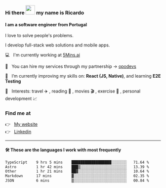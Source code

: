 ### Hi there <img src="https://raw.githubusercontent.com/iampavangandhi/iampavangandhi/master/gifs/Hi.gif" width="30"> my name is Ricardo
#### I am a software engineer from Portugal
I love to solve people's problems.

I develop full-stack web solutions and mobile apps.

💻  &nbsp; I'm currently working at <a href="https://5mins.ai/">5Mins.ai</a>

💼  &nbsp; You can hire my services through my partnership -> <a href="https://github.com/opodevs">opodevs</a>

🌱 &nbsp; I’m currently improving my skills on: **React (JS, Native)**, and learning **E2E Testing**

💙 &nbsp; Interests: travel ✈️ , reading 📖 , movies 🎬 , exercise 🏃 , personal development 📈

### Find me at

<p align="left">
  👉  &nbsp;
  <a href="https://ricardopbarbosa.com" target="_blank">
    My website
  </a>
  <br/>
  👉 &nbsp;
  <a href="https://www.linkedin.com/in/ricardopbarbosa" target="_blank">
    Linkedin
  </a>
</p>

<hr />

#### 🛠 These are the languages I work with most frequently
<!--START_SECTION:waka-->

```txt
TypeScript    9 hrs 5 mins    ██████████████████░░░░░░░   71.64 %
Astro         1 hr 42 mins    ███▒░░░░░░░░░░░░░░░░░░░░░   13.39 %
Other         1 hr 21 mins    ██▓░░░░░░░░░░░░░░░░░░░░░░   10.64 %
Markdown      17 mins         ▓░░░░░░░░░░░░░░░░░░░░░░░░   02.35 %
JSON          6 mins          ▒░░░░░░░░░░░░░░░░░░░░░░░░   00.84 %
```

<!--END_SECTION:waka-->
